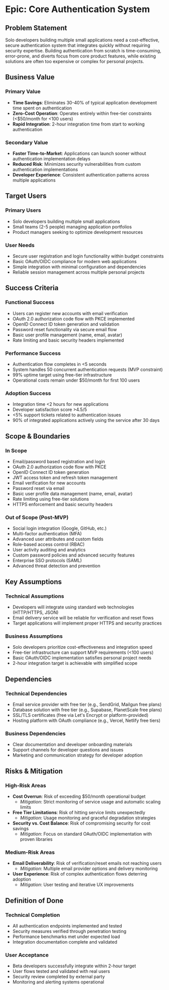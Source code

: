# Epic: Core Authentication System

## Problem Statement

Solo developers building multiple small applications need a cost-effective, secure authentication system that integrates quickly without requiring security expertise. Building authentication from scratch is time-consuming, error-prone, and diverts focus from core product features, while existing solutions are often too expensive or complex for personal projects.

## Business Value

### Primary Value
- **Time Savings**: Eliminates 30-40% of typical application development time spent on authentication
- **Zero-Cost Operation**: Operates entirely within free-tier constraints (<$50/month for <100 users)
- **Rapid Integration**: 2-hour integration time from start to working authentication

### Secondary Value
- **Faster Time-to-Market**: Applications can launch sooner without authentication implementation delays
- **Reduced Risk**: Minimizes security vulnerabilities from custom authentication implementations
- **Developer Experience**: Consistent authentication patterns across multiple applications

## Target Users

### Primary Users
- Solo developers building multiple small applications
- Small teams (2-5 people) managing application portfolios
- Product managers seeking to optimize development resources

### User Needs
- Secure user registration and login functionality within budget constraints
- Basic OAuth/OIDC compliance for modern web applications
- Simple integration with minimal configuration and dependencies
- Reliable session management across multiple personal projects

## Success Criteria

### Functional Success
- Users can register new accounts with email verification
- OAuth 2.0 authorization code flow with PKCE implemented
- OpenID Connect ID token generation and validation
- Password reset functionality via secure email flow
- Basic user profile management (name, email, avatar)
- Rate limiting and basic security headers implemented

### Performance Success
- Authentication flow completes in <5 seconds
- System handles 50 concurrent authentication requests (MVP constraint)
- 99% uptime target using free-tier infrastructure
- Operational costs remain under $50/month for first 100 users

### Adoption Success
- Integration time <2 hours for new applications
- Developer satisfaction score >4.5/5
- <5% support tickets related to authentication issues
- 90% of integrated applications actively using the service after 30 days

## Scope & Boundaries

### In Scope
- Email/password based registration and login
- OAuth 2.0 authorization code flow with PKCE
- OpenID Connect ID token generation
- JWT access token and refresh token management
- Email verification for new accounts
- Password reset via email
- Basic user profile data management (name, email, avatar)
- Rate limiting using free-tier solutions
- HTTPS enforcement and basic security headers

### Out of Scope (Post-MVP)
- Social login integration (Google, GitHub, etc.)
- Multi-factor authentication (MFA)
- Advanced user attributes and custom fields
- Role-based access control (RBAC)
- User activity auditing and analytics
- Custom password policies and advanced security features
- Enterprise SSO protocols (SAML)
- Advanced threat detection and prevention

## Key Assumptions

### Technical Assumptions
- Developers will integrate using standard web technologies (HTTP/HTTPS, JSON)
- Email delivery service will be reliable for verification and reset flows
- Target applications will implement proper HTTPS and security practices

### Business Assumptions
- Solo developers prioritize cost-effectiveness and integration speed
- Free-tier infrastructure can support MVP requirements (<100 users)
- Basic OAuth/OIDC implementation satisfies personal project needs
- 2-hour integration target is achievable with simplified scope

## Dependencies

### Technical Dependencies
- Email service provider with free tier (e.g., SendGrid, Mailgun free plans)
- Database solution with free tier (e.g., Supabase, PlanetScale free plans)
- SSL/TLS certificates (free via Let's Encrypt or platform-provided)
- Hosting platform with OAuth compliance (e.g., Vercel, Netlify free tiers)

### Business Dependencies
- Clear documentation and developer onboarding materials
- Support channels for developer questions and issues
- Marketing and communication strategy for developer adoption

## Risks & Mitigation

### High-Risk Areas
- **Cost Overrun**: Risk of exceeding $50/month operational budget
  - *Mitigation*: Strict monitoring of service usage and automatic scaling limits
- **Free Tier Limitations**: Risk of hitting service limits unexpectedly
  - *Mitigation*: Usage monitoring and graceful degradation strategies
- **Security vs. Cost Balance**: Risk of compromising security for cost savings
  - *Mitigation*: Focus on standard OAuth/OIDC implementation with proven libraries

### Medium-Risk Areas
- **Email Deliverability**: Risk of verification/reset emails not reaching users
  - *Mitigation*: Multiple email provider options and delivery monitoring
- **User Experience**: Risk of complex authentication flows deterring adoption
  - *Mitigation*: User testing and iterative UX improvements

## Definition of Done

### Technical Completion
- All authentication endpoints implemented and tested
- Security measures verified through penetration testing
- Performance benchmarks met under expected load
- Integration documentation complete and validated

### User Acceptance
- Beta developers successfully integrate within 2-hour target
- User flows tested and validated with real users
- Security review completed by external party
- Monitoring and alerting systems operational